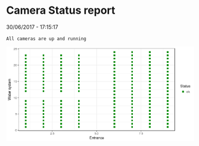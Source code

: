 Camera Status report
================
30/06/2017 - 17:15:17

    All cameras are up and running

![](camreport_files/figure-markdown_github/unnamed-chunk-2-1.png)
